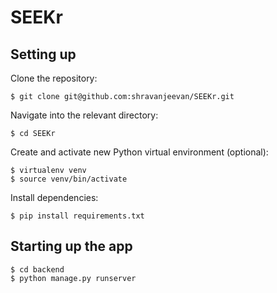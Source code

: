 # SEEKr

## Setting up
Clone the repository:
```shell
$ git clone git@github.com:shravanjeevan/SEEKr.git
```
Navigate into the relevant directory:
```shell
$ cd SEEKr
```
Create and activate new Python virtual environment (optional):
```shell
$ virtualenv venv
$ source venv/bin/activate
```
Install dependencies:
```shell
$ pip install requirements.txt
```

## Starting up the app
```shell
$ cd backend
$ python manage.py runserver
```